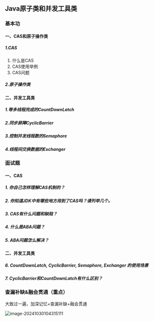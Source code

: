 ## Java原子类和并发工具类

### 基本功

#### 一、CAS和原子操作类

##### 1.CAS

1. 什么是CAS
2. CAS使用举例
3. CAS问题

##### 2.原子操作类

#### 二、并发工具类

##### 1.等多线程完成的CountDownLatch

##### 2.同步屏障CyclicBarrier

##### 3.控制并发线程数的Semaphore

##### 4.线程间交换数据的Exchanger

### 面试题

#### 一、CAS
##### 1. 你自己怎样理解CAS机制的？
##### 2. 你知道JDK中有哪些地方用到了CAS吗？请列举几个。
##### 3. CAS有什么问题和缺陷？

##### 4. 什么是ABA问题？
##### 5. ABA问题怎么解决？

#### 二、并发工具类

##### 6. CountDownLatch, CyclicBarrier, Semaphore, Exchanger 的使用场景
##### 7. CyclicBarrier和CountDownLatch有什么区别？



### 查漏补缺&融会贯通（重点）

大致过一遍，加深记忆+查漏补缺+融会贯通

![image-20241030104315111](https://typora-xubang.oss-cn-hangzhou.aliyuncs.com/2024_xubang/image-20241030104315111.png?AI_make_money=VX_AI19858122061)